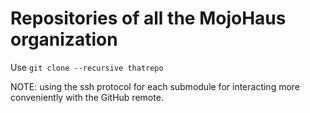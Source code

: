 # Repositories of all the MojoHaus organization

Use `git clone --recursive thatrepo`

NOTE: using the ssh protocol for each submodule for interacting more conveniently with the GitHub remote.

